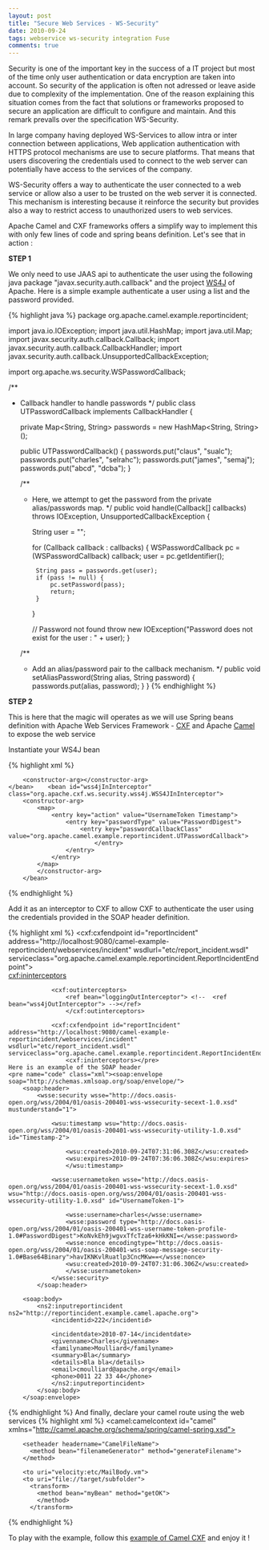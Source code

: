 ```yaml
---
layout: post
title: "Secure Web Services - WS-Security"
date: 2010-09-24
tags: webservice ws-security integration Fuse
comments: true
---
```


Security is one of the important key in the success of a IT project but most of the time only user authentication or data encryption are taken into account. So security of the application is often not adressed or leave aside due to complexity of the implementation.
One of the reason explaining this situation comes from the fact that solutions or frameworks proposed to secure an application are difficult to configure and maintain. And this remark prevalls over the specification WS-Security.

In large company having deployed WS-Services to allow intra or inter connection between applications, Web application authentication with HTTPS protocol mechanisms are use to secure platforms. That means that users discovering the credentials used to connect to the web server can potentially have access to the services of the company.

WS-Security offers a way to authenticate the user connected to a web service or allow also a user to be trusted on the web server it is connected. This mechanism is interesting because it reinforce the security but provides also a way to restrict access to unauthorized users to web services.

Apache Camel and CXF frameworks offers a simplify way to implement this with only few lines of code and spring beans definition. Let's see that in action :

**STEP 1**

We only need to use JAAS api to authenticate the user using the following java package "javax.security.auth.callback" and the project
[WS4J](http://ws.apache.org/wss4j/) of Apache. Here is a simple example authenticate a user using a list and the password provided.

{% highlight java %}
package org.apache.camel.example.reportincident;

import java.io.IOException;
import java.util.HashMap;
import java.util.Map;
import javax.security.auth.callback.Callback;
import javax.security.auth.callback.CallbackHandler;
import javax.security.auth.callback.UnsupportedCallbackException;

import org.apache.ws.security.WSPasswordCallback;

/**
 * Callback handler to handle passwords
 */
public class UTPasswordCallback implements CallbackHandler {

    private Map<String, String> passwords = new HashMap<String, String>();

    public UTPasswordCallback() {
        passwords.put("claus", "sualc");
        passwords.put("charles", "selrahc");
        passwords.put("james", "semaj");
        passwords.put("abcd", "dcba");
    }

    /**
     * Here, we attempt to get the password from the private alias/passwords map.
     */
    public void handle(Callback[] callbacks) throws IOException, UnsupportedCallbackException {

        String user = "";

        for (Callback callback : callbacks) {
            WSPasswordCallback pc = (WSPasswordCallback) callback;
            user = pc.getIdentifier();

            String pass = passwords.get(user);
            if (pass != null) {
                pc.setPassword(pass);
                return;
            }
        }

        // Password not found
        throw new IOException("Password does not exist for the user : " + user);
    }

    /**
     * Add an alias/password pair to the callback mechanism.
     */
    public void setAliasPassword(String alias, String password) {
        passwords.put(alias, password);
    }
}
{% endhighlight %} 
   
**STEP 2**

This is here that the magic will operates as we will use Spring beans definition with Apache Web Services Framework - [CXF]("http://cxf.apache.org/) and Apache [Camel](http://camel.apache.org/cxf.html) to expose the web service
    
Instantiate your WS4J bean

{% highlight xml %}
    <bean id="wss4jInInterceptor" class="org.apache.cxf.ws.security.wss4j.WSS4JInInterceptor">
        
        <constructor-arg></constructor-arg>
    </bean>    <bean id="wss4jInInterceptor" class="org.apache.cxf.ws.security.wss4j.WSS4JInInterceptor">
        <constructor-arg>
            <map>
                <entry key="action" value="UsernameToken Timestamp">
                    <entry key="passwordType" value="PasswordDigest">
                        <entry key="passwordCallbackClass" value="org.apache.camel.example.reportincident.UTPasswordCallback">
                            </entry>
                    </entry>
                </entry>
            </map>
            </constructor-arg>
        </bean>
{% endhighlight %}

Add it as an interceptor to CXF to allow CXF to authenticate the user using the credentials provided in the SOAP header definition.

{% highlight xml %}
<cxf:cxfendpoint id="reportIncident" address="http://localhost:9080/camel-example-reportincident/webservices/incident" wsdlurl="etc/report_incident.wsdl" serviceclass="org.apache.camel.example.reportincident.ReportIncidentEndpoint">        
        <cxf:ininterceptors>
            <ref bean="loggingInInterceptor">
                <ref bean="wss4jInInterceptor"></ref>
                
                <cxf:outinterceptors>
                    <ref bean="loggingOutInterceptor"> <!--  <ref bean="wss4jOutInterceptor"> --></ref>
                    </cxf:outinterceptors>
                
                <cxf:cxfendpoint id="reportIncident" address="http://localhost:9080/camel-example-reportincident/webservices/incident" wsdlurl="etc/report_incident.wsdl" serviceclass="org.apache.camel.example.reportincident.ReportIncidentEndpoint">
                    <cxf:ininterceptors></pre>
    Here is an example of the SOAP header
    <pre name="code" class="xml"><soap:envelope soap="http://schemas.xmlsoap.org/soap/envelope/">
        <soap:header>
            <wsse:security wsse="http://docs.oasis-open.org/wss/2004/01/oasis-200401-wss-wssecurity-secext-1.0.xsd" mustunderstand="1">
                
                <wsu:timestamp wsu="http://docs.oasis-open.org/wss/2004/01/oasis-200401-wss-wssecurity-utility-1.0.xsd" id="Timestamp-2">
                    
                    <wsu:created>2010-09-24T07:31:06.308Z</wsu:created>                    
                    <wsu:expires>2010-09-24T07:36:06.308Z</wsu:expires>
                    </wsu:timestamp>
                
                <wsse:usernametoken wsse="http://docs.oasis-open.org/wss/2004/01/oasis-200401-wss-wssecurity-secext-1.0.xsd" wsu="http://docs.oasis-open.org/wss/2004/01/oasis-200401-wss-wssecurity-utility-1.0.xsd" id="UsernameToken-1">
                    
                    <wsse:username>charles</wsse:username>                    
                    <wsse:password type="http://docs.oasis-open.org/wss/2004/01/oasis-200401-wss-username-token-profile-1.0#PasswordDigest">KoNvkEh9jwgvxTfcTza6+kHkKNI=</wsse:password>                    
                    <wsse:nonce encodingtype="http://docs.oasis-open.org/wss/2004/01/oasis-200401-wss-soap-message-security-1.0#Base64Binary">havIKNKvlRuatlp3CncMKw==</wsse:nonce>                    
                    <wsu:created>2010-09-24T07:31:06.306Z</wsu:created>
                    </wsse:usernametoken>
                </wsse:security>
            </soap:header>
        
        <soap:body>
            <ns2:inputreportincident ns2="http://reportincident.example.camel.apache.org">
                <incidentid>222</incidentid>
                
                <incidentdate>2010-07-14</incidentdate>
                <givenname>Charles</givenname>
                <familyname>Moulliard</familyname>
                <summary>Bla</summary>
                <details>Bla bla</details>
                <email>cmoulliard@apache.org</email>
                <phone>0011 22 33 44</phone>
                </ns2:inputreportincident>
            </soap:body>
        </soap:envelope>
{% endhighlight %}
And finally, declare your camel route using the web services
{% highlight xml %}
<camel:camelcontext id="camel" xmlns="http://camel.apache.org/schema/spring/camel-spring.xsd">
        
<camelcontext id="camel">
  <route>
      <from uri="cxf:bean:reportIncident">
        <convertbodyto type="org.apache.camel.example.reportincident.InputReportIncident">

        <setheader headername="CamelFileName">
          <method bean="filenameGenerator" method="generateFilename">
        </method>

        <to uri="velocity:etc/MailBody.vm">
        <to uri="file://target/subfolder">
          <transform>
            <method bean="myBean" method="getOK">
            </method>
          </transform>
{% endhighlight %}

To play with the example, follow this
    [example of Camel CXF](https://svn.apache.org/repos/asf/camel/trunk/examples/camel-example-reportincident-ws-security-osgi/) and enjoy it !